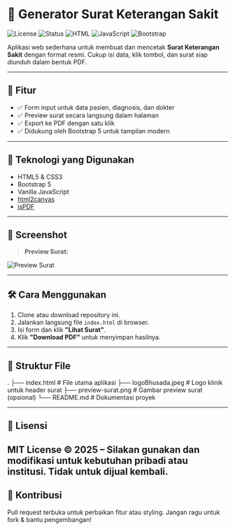 # 📝 Generator Surat Keterangan Sakit

![License](https://img.shields.io/badge/license-MIT-green.svg)
![Status](https://img.shields.io/badge/status-development-blue.svg)
![HTML](https://img.shields.io/badge/HTML-5-orange?logo=html5&logoColor=white)
![JavaScript](https://img.shields.io/badge/JavaScript-ES6-yellow?logo=javascript&logoColor=white)
![Bootstrap](https://img.shields.io/badge/Bootstrap-5-purple?logo=bootstrap&logoColor=white)

Aplikasi web sederhana untuk membuat dan mencetak **Surat Keterangan Sakit** dengan format resmi. Cukup isi data, klik tombol, dan surat siap diunduh dalam bentuk PDF.

---

## 🚀 Fitur

- ✅ Form input untuk data pasien, diagnosis, dan dokter
- ✅ Preview surat secara langsung dalam halaman
- ✅ Export ke PDF dengan satu klik
- ✅ Didukung oleh Bootstrap 5 untuk tampilan modern

---

## 🧰 Teknologi yang Digunakan

- HTML5 & CSS3
- Bootstrap 5
- Vanilla JavaScript
- [html2canvas](https://github.com/niklasvh/html2canvas)
- [jsPDF](https://github.com/parallax/jsPDF)

---

## 📸 Screenshot

> **Preview Surat:**

![Preview Surat](./preview-surat.png)

---

## 🛠️ Cara Menggunakan

1. Clone atau download repository ini.
2. Jalankan langsung file `index.html` di browser.
3. Isi form dan klik **"Lihat Surat"**.
4. Klik **"Download PDF"** untuk menyimpan hasilnya.

---

## 📁 Struktur File

.
├── index.html              # File utama aplikasi
├── logoBhusada.jpeg        # Logo klinik untuk header surat
├── preview-surat.png       # Gambar preview surat (opsional)
└── README.md               # Dokumentasi proyek


---
## 📜 Lisensi

MIT License © 2025 – Silakan gunakan dan modifikasi untuk kebutuhan pribadi atau institusi. Tidak untuk dijual kembali.
---
## 🙋 Kontribusi

Pull request terbuka untuk perbaikan fitur atau styling. Jangan ragu untuk fork & bantu pengembangan!
